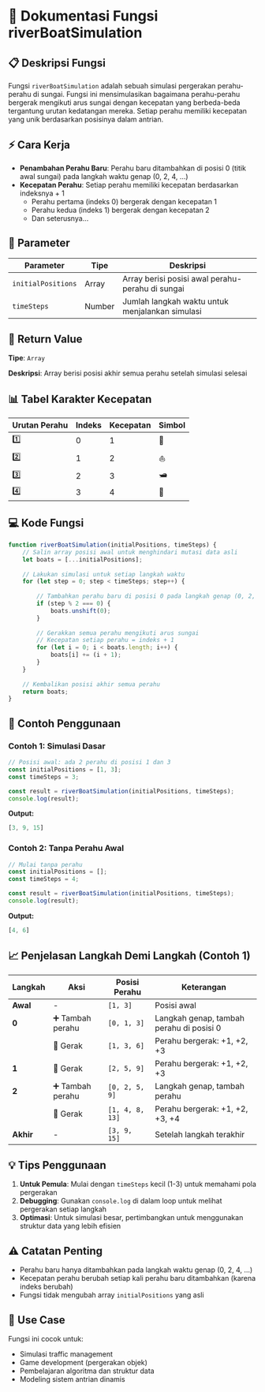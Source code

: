 # 🚤 Dokumentasi Fungsi riverBoatSimulation

## 📋 Deskripsi Fungsi

Fungsi `riverBoatSimulation` adalah sebuah simulasi pergerakan perahu-perahu di sungai. Fungsi ini mensimulasikan bagaimana perahu-perahu bergerak mengikuti arus sungai dengan kecepatan yang berbeda-beda tergantung urutan kedatangan mereka. Setiap perahu memiliki kecepatan yang unik berdasarkan posisinya dalam antrian.

## ⚡ Cara Kerja

- **Penambahan Perahu Baru**: Perahu baru ditambahkan di posisi 0 (titik awal sungai) pada langkah waktu genap (0, 2, 4, ...)
- **Kecepatan Perahu**: Setiap perahu memiliki kecepatan berdasarkan indeksnya + 1
  - Perahu pertama (indeks 0) bergerak dengan kecepatan 1
  - Perahu kedua (indeks 1) bergerak dengan kecepatan 2
  - Dan seterusnya...

## 📝 Parameter

| Parameter | Tipe | Deskripsi |
|-----------|------|-----------|
| `initialPositions` | Array | Array berisi posisi awal perahu-perahu di sungai |
| `timeSteps` | Number | Jumlah langkah waktu untuk menjalankan simulasi |

## 🔄 Return Value

**Tipe**: `Array`

**Deskripsi**: Array berisi posisi akhir semua perahu setelah simulasi selesai

## 📊 Tabel Karakter Kecepatan

| Urutan Perahu | Indeks | Kecepatan | Simbol |
|---------------|--------|-----------|---------|
| 1️⃣ | 0 | 1 | 🚤 |
| 2️⃣ | 1 | 2 | ⛵ |
| 3️⃣ | 2 | 3 | 🛥️ |
| 4️⃣ | 3 | 4 | 🚢 |

## 💻 Kode Fungsi

```javascript
function riverBoatSimulation(initialPositions, timeSteps) {
    // Salin array posisi awal untuk menghindari mutasi data asli
    let boats = [...initialPositions];
    
    // Lakukan simulasi untuk setiap langkah waktu
    for (let step = 0; step < timeSteps; step++) {
        
        // Tambahkan perahu baru di posisi 0 pada langkah genap (0, 2, 4, ...)
        if (step % 2 === 0) {
            boats.unshift(0);
        }
        
        // Gerakkan semua perahu mengikuti arus sungai
        // Kecepatan setiap perahu = indeks + 1
        for (let i = 0; i < boats.length; i++) {
            boats[i] += (i + 1);
        }
    }
    
    // Kembalikan posisi akhir semua perahu
    return boats;
}
```

## 🧪 Contoh Penggunaan

### Contoh 1: Simulasi Dasar
```javascript
// Posisi awal: ada 2 perahu di posisi 1 dan 3
const initialPositions = [1, 3];
const timeSteps = 3;

const result = riverBoatSimulation(initialPositions, timeSteps);
console.log(result);
```

**Output:**
```javascript
[3, 9, 15]
```

### Contoh 2: Tanpa Perahu Awal
```javascript
// Mulai tanpa perahu
const initialPositions = [];
const timeSteps = 4;

const result = riverBoatSimulation(initialPositions, timeSteps);
console.log(result);
```

**Output:**
```javascript
[4, 6]
```

## 📈 Penjelasan Langkah Demi Langkah (Contoh 1)

| Langkah | Aksi | Posisi Perahu | Keterangan |
|---------|------|---------------|------------|
| **Awal** | - | `[1, 3]` | Posisi awal |
| **0** | ➕ Tambah perahu | `[0, 1, 3]` | Langkah genap, tambah perahu di posisi 0 |
| | 🏃 Gerak | `[1, 3, 6]` | Perahu bergerak: +1, +2, +3 |
| **1** | 🏃 Gerak | `[2, 5, 9]` | Perahu bergerak: +1, +2, +3 |
| **2** | ➕ Tambah perahu | `[0, 2, 5, 9]` | Langkah genap, tambah perahu |
| | 🏃 Gerak | `[1, 4, 8, 13]` | Perahu bergerak: +1, +2, +3, +4 |
| **Akhir** | - | `[3, 9, 15]` | Setelah langkah terakhir |

## 💡 Tips Penggunaan

1. **Untuk Pemula**: Mulai dengan `timeSteps` kecil (1-3) untuk memahami pola pergerakan
2. **Debugging**: Gunakan `console.log` di dalam loop untuk melihat pergerakan setiap langkah
3. **Optimasi**: Untuk simulasi besar, pertimbangkan untuk menggunakan struktur data yang lebih efisien

## ⚠️ Catatan Penting

- Perahu baru hanya ditambahkan pada langkah waktu genap (0, 2, 4, ...)
- Kecepatan perahu berubah setiap kali perahu baru ditambahkan (karena indeks berubah)
- Fungsi tidak mengubah array `initialPositions` yang asli

## 🎯 Use Case

Fungsi ini cocok untuk:
- Simulasi traffic management
- Game development (pergerakan objek)
- Pembelajaran algoritma dan struktur data
- Modeling sistem antrian dinamis
